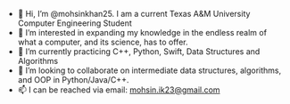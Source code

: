 - 👋 Hi, I’m @mohsinkhan25. I am a current Texas A&M University Computer Engineering Student
- 👀 I’m interested in expanding my knowledge in the endless realm of what a computer, and its science, has to offer.
- 🌱 I’m currently practicing C++, Python, Swift, Data Structures and Algorithms
- 💞️ I’m looking to collaborate on intermediate data structures, algorithms, and OOP in Python/Java/C++.
- 📫 I can be reached via email: mohsin.ik23@gmail.com

<!---
mohsinkhan25/mohsinkhan25 is a ✨ special ✨ repository because its `README.md` (this file) appears on your GitHub profile.
You can click the Preview link to take a look at your changes.
--->
